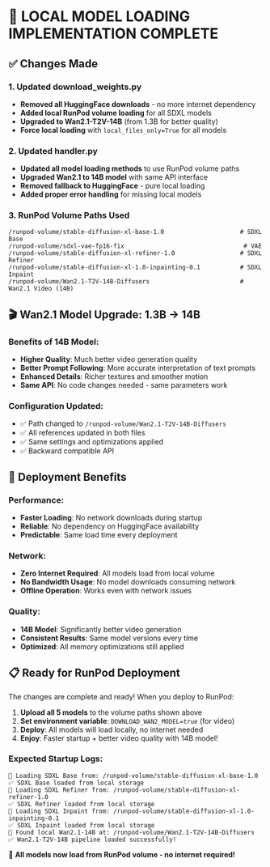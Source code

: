 # 🎯 LOCAL MODEL LOADING IMPLEMENTATION COMPLETE

## ✅ **Changes Made**

### **1. Updated download_weights.py**
- **Removed all HuggingFace downloads** - no more internet dependency
- **Added local RunPod volume loading** for all SDXL models
- **Upgraded to Wan2.1-T2V-14B** (from 1.3B for better quality)
- **Force local loading** with `local_files_only=True` for all models

### **2. Updated handler.py** 
- **Updated all model loading methods** to use RunPod volume paths
- **Upgraded Wan2.1 to 14B model** with same API interface
- **Removed fallback to HuggingFace** - pure local loading
- **Added proper error handling** for missing local models

### **3. RunPod Volume Paths Used**
```
/runpod-volume/stable-diffusion-xl-base-1.0                     # SDXL Base
/runpod-volume/sdxl-vae-fp16-fix                                 # VAE  
/runpod-volume/stable-diffusion-xl-refiner-1.0                  # SDXL Refiner
/runpod-volume/stable-diffusion-xl-1.0-inpainting-0.1           # SDXL Inpaint
/runpod-volume/Wan2.1-T2V-14B-Diffusers                         # Wan2.1 Video (14B)
```

## 🎬 **Wan2.1 Model Upgrade: 1.3B → 14B**

### **Benefits of 14B Model:**
- **Higher Quality**: Much better video generation quality
- **Better Prompt Following**: More accurate interpretation of text prompts  
- **Enhanced Details**: Richer textures and smoother motion
- **Same API**: No code changes needed - same parameters work

### **Configuration Updated:**
- ✅ Path changed to `/runpod-volume/Wan2.1-T2V-14B-Diffusers`
- ✅ All references updated in both files
- ✅ Same settings and optimizations applied
- ✅ Backward compatible API

## 🚀 **Deployment Benefits**

### **Performance:**
- **Faster Loading**: No network downloads during startup
- **Reliable**: No dependency on HuggingFace availability
- **Predictable**: Same load time every deployment

### **Network:**
- **Zero Internet Required**: All models load from local volume
- **No Bandwidth Usage**: No model downloads consuming network
- **Offline Operation**: Works even with network issues

### **Quality:**
- **14B Model**: Significantly better video generation
- **Consistent Results**: Same model versions every time
- **Optimized**: All memory optimizations still applied

## 📋 **Ready for RunPod Deployment**

The changes are complete and ready! When you deploy to RunPod:

1. **Upload all 5 models** to the volume paths shown above
2. **Set environment variable**: `DOWNLOAD_WAN2_MODEL=true` (for video)
3. **Deploy**: All models will load locally, no internet needed
4. **Enjoy**: Faster startup + better video quality with 14B model!

### **Expected Startup Logs:**
```
📁 Loading SDXL Base from: /runpod-volume/stable-diffusion-xl-base-1.0
✅ SDXL Base loaded from local storage
📁 Loading SDXL Refiner from: /runpod-volume/stable-diffusion-xl-refiner-1.0  
✅ SDXL Refiner loaded from local storage
📁 Loading SDXL Inpaint from: /runpod-volume/stable-diffusion-xl-1.0-inpainting-0.1
✅ SDXL Inpaint loaded from local storage
📁 Found local Wan2.1-14B at: /runpod-volume/Wan2.1-T2V-14B-Diffusers
✅ Wan2.1-T2V-14B pipeline loaded successfully!
```

🎉 **All models now load from RunPod volume - no internet required!**
